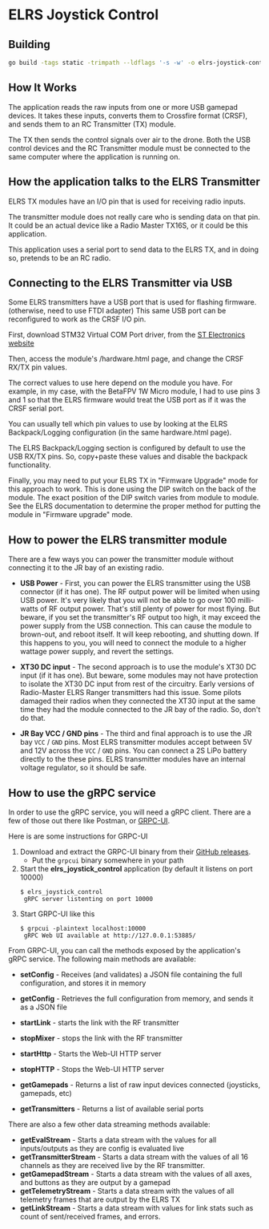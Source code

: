 # ELRS Joystick Control

## Building

```bash
go build -tags static -trimpath --ldflags '-s -w' -o elrs-joystick-control ./cmd/elrs-joystick-control/.
```

## How It Works

The application reads the raw inputs from one or more USB gamepad devices. It takes these
inputs, converts them to Crossfire format (CRSF), and sends them to an RC Transmitter (TX) module.

The TX then sends the control signals over air to the drone.  Both the USB control devices and the
RC Transmitter module must be connected to the same computer where the application is running on.

## How the application talks to the ELRS Transmitter

ELRS TX modules have an I/O pin that is used for receiving radio inputs.

The transmitter module does not really care who is sending data on that pin. It could be an actual device like a
Radio Master TX16S, or it could be this application.

This application uses a serial port to send data to the ELRS TX, and in doing so, pretends to be an RC radio.

## Connecting to the ELRS Transmitter via USB

Some ELRS transmitters have a USB port that is used for flashing firmware. (otherwise, need to use FTDI adapter)
This same USB port can be reconfigured to work as the CRSF I/O pin.

First, download STM32 Virtual COM Port driver, from the [ST Electronics website](https://www.st.com/en/development-tools/stsw-stm32102.html)

Then, access the module's /hardware.html page, and change the CRSF RX/TX pin values.

The correct values to use here depend on the module you have.
For example, in my case, with the BetaFPV 1W Micro module, I had to use pins 3 and 1 so that the
ELRS firmware would treat the USB port as if it was the CRSF serial port.

You can usually tell which pin values to use by looking at the ELRS Backpack/Logging configuration
(in the same hardware.html page).

The ELRS Backpack/Logging section is configured by default to use the USB RX/TX pins.
So, copy+paste these values and disable the backpack functionality.

Finally, you may need to put your ELRS TX in "Firmware Upgrade" mode for this approach to work.
This is done using the DIP switch on the back of the module. The exact position of the DIP switch varies
from module to module. See the ELRS documentation to determine the proper method for putting the module in "Firmware upgrade" mode.

## How to power the ELRS transmitter module

There are a few ways you can power the transmitter module without connecting it to the JR bay of an existing radio.

  * **USB Power** - First, you can power the ELRS transmitter using the USB connector (if it has one). The RF output power will be
limited when using USB power. It's very likely that you will not be able to go over 100 milli-watts of RF output power.
That's still plenty of power for most flying. But beware, if you set the transmitter's RF output too high, it may 
exceed the power supply from the USB connection. This can cause the module to brown-out, and reboot itself. 
It will keep rebooting, and shutting down. If this happens to you, you will need to connect the module to a higher wattage power supply, and revert the settings.

  * **XT30 DC input** - The second approach is to use the module's XT30 DC input (if it has one). But beware, some modules may not have protection
to isolate the XT30 DC input from rest of the circuitry. Early versions of Radio-Master ELRS Ranger 
transmitters had this issue. Some pilots damaged their radios when they connected the XT30 input at the same time they had the module 
connected to the JR bay of the radio. So, don't do that.

  * **JR Bay VCC / GND pins** - The third and final approach is to use the JR bay `VCC` / `GND` pins. Most ELRS transmitter modules accept between 5V and 12V across the
`VCC` / `GND` pins. You can connect a 2S LiPo battery directly to the these pins. ELRS transmitter modules have an internal voltage
regulator, so it should be safe.

## How to use the gRPC service

In order to use the gRPC service, you will need a gRPC client. There are a few of those out there like Postman, or [GRPC-UI](https://github.com/fullstorydev/grpcui/releases).

Here is are some instructions for GRPC-UI

1. Download and extract the GRPC-UI binary from their [GitHub releases](https://github.com/fullstorydev/grpcui/releases).
    * Put the `grpcui` binary somewhere in your path
2. Start the **elrs_joystick_control** application (by default it listens on port 10000)
    ```shell
    $ elrs_joystick_control
     gRPC server listenting on port 10000
    ```
3. Start GRPC-UI like this
    ```shell
    $ grpcui -plaintext localhost:10000
     gRPC Web UI available at http://127.0.0.1:53885/
    ```

From GRPC-UI, you can call the methods exposed by the application's gRPC service. The following main methods are available:

* **setConfig** - Receives (and validates) a JSON file containing the full configuration, and stores it in memory
* **getConfig** - Retrieves the full configuration from memory, and sends it as a JSON file

* **startLink** - starts the link with the RF transmitter
* **stopMixer** - stops the link with the RF transmitter

* **startHttp** - Starts the Web-UI HTTP server
* **stopHTTP** - Stops the Web-UI HTTP server

* **getGamepads** - Returns a list of raw input devices connected (joysticks, gamepads, etc)
* **getTransmitters** - Returns a list of available serial ports

There are also a few other data streaming methods available:

* **getEvalStream** - Starts a data stream with the values for all inputs/outputs as they are config is evaluated live
* **getTransmitterStream** - Starts a data stream with the values of all 16 channels as they are received live by the RF transmitter.
* **getGamepadStream** - Starts a data stream with the values of all axes, and buttons as they are output by a gamepad
* **getTelemetryStream** - Starts a data stream with the values of all telemetry frames that are output by the ELRS TX
* **getLinkStream** - Starts a data stream with values for link stats such as count of sent/received frames, and errors.

